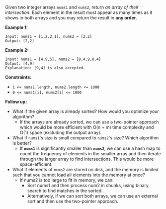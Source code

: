 Given two integer arrays `nums1` and `nums2`, return *an array of their intersection*. Each element in the result must appear as many times as it shows in both arrays and you may return the result in **any order**.

**Example 1:**

```
Input: nums1 = [1,2,2,1], nums2 = [2,2]
Output: [2,2]

```

**Example 2:**

```
Input: nums1 = [4,9,5], nums2 = [9,4,9,8,4]
Output: [4,9]
Explanation: [9,4] is also accepted.

```

**Constraints:**

- `1 <= nums1.length, nums2.length <= 1000`
- `0 <= nums1[i], nums2[i] <= 1000`

**Follow up:**

- What if the given array is already sorted? How would you optimize your algorithm?
    - If the arrays are already sorted, we can use a two-pointer approach which would be more efficient with O(n + m) time complexity and O(1) space (excluding the output array).
- What if `nums1`'s size is small compared to `nums2`'s size? Which algorithm is better?
    - If **`nums1`** is significantly smaller than **`nums2`**, we can use a hash map to count the frequency of elements in the smaller array and then iterate through the larger array to find intersections. This would be more space-efficient.
- What if elements of `nums2` are stored on disk, and the memory is limited such that you cannot load all elements into the memory at once?
    - If nums2 is too large to fit in memory, we can:
        - Sort nums1 and then process num2 in chunks, using binary search to find matches in the sorted .
        - Alternatively, if we can sort both arrays, we can use an external sort and then use the two-pointer approach.